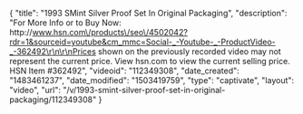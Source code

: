 {
    "title": "1993 SMint Silver Proof Set In Original Packaging",
    "description": "For More Info or to Buy Now: http:\/\/www.hsn.com\/products\/seo\/4502042?rdr=1&sourceid=youtube&cm_mmc=Social-_-Youtube-_-ProductVideo-_-362492\r\n\r\nPrices shown on the previously recorded video may not represent the current price.  View hsn.com to view the current selling price. HSN Item #362492",
    "videoid": "112349308",
    "date_created": "1483461237",
    "date_modified": "1503419759",
    "type": "captivate",
    "layout": "video",
    "url": "\/v\/1993-smint-silver-proof-set-in-original-packaging\/112349308"
}